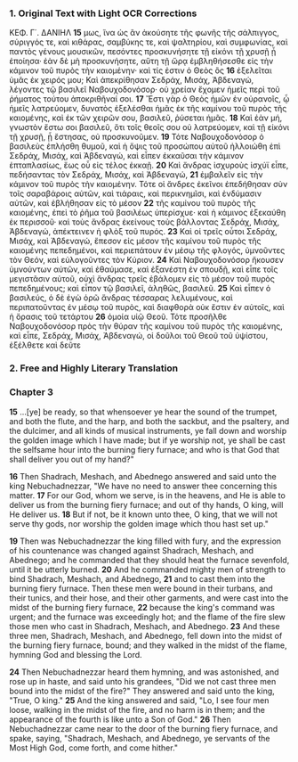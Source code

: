 ### 1. Original Text with Light OCR Corrections

ΚΕΦ. Γ΄. ΔΑΝΙΗΛ
**15** μως, ἵνα ὡς ἂν ἀκούσητε τῆς φωνῆς τῆς σάλπιγγος, σύριγγός τε,
καὶ κιθάρας, σαμβύκης τε, καὶ ψαλτηρίου, καὶ συμφωνίας, καὶ παντὸς γένους μουσικῶν, πεσόντες προσκυνήσητε τῇ εἰκόνι τῇ χρυσῇ
ᾗ ἐποίησα· ἐὰν δὲ μὴ προσκυνήσητε, αὕτη τῇ ὥρᾳ ἐμβληθήσεσθε
εἰς τὴν κάμινον τοῦ πυρὸς τὴν καιομένην· καὶ τίς ἐστιν ὁ Θεὸς ὃς
**16** ἐξελεῖται ὑμᾶς ἐκ χειρός μου; Καὶ ἀπεκρίθησαν Σεδράχ, Μισάχ,
Ἀβδεναγώ, λέγοντες τῷ βασιλεῖ Ναβουχοδονόσορ· οὐ χρείαν ἔχομεν ἡμεῖς περὶ τοῦ ῥήματος τούτου ἀποκριθῆναί σοι.
**17** Ἔστι γὰρ
ὁ Θεὸς ἡμῶν ἐν οὐρανοῖς, ᾧ ἡμεῖς λατρεύομεν, δυνατὸς ἐξελέσθαι
ἡμᾶς ἐκ τῆς καμίνου τοῦ πυρὸς τῆς καιομένης, καὶ ἐκ τῶν χειρῶν σου, βασιλεῦ, ῥύσεται ἡμᾶς.
**18** Καὶ ἐὰν μή, γνωστὸν ἔστω σοι
βασιλεῦ, ὅτι τοῖς θεοῖς σου οὐ λατρεύομεν, καὶ τῇ εἰκόνι τῇ χρυσῇ, ᾗ ἔστησας, οὐ προσκυνοῦμεν.
**19** Τότε Ναβουχοδονόσορ ὁ βασιλεὺς ἐπλήσθη θυμοῦ, καὶ ἡ ὄψις τοῦ προσώπου αὐτοῦ ἠλλοιώθη
ἐπὶ Σεδράχ, Μισάχ, καὶ Ἀβδεναγώ, καὶ εἶπεν ἐκκαῦσαι τὴν κάμινον ἑπταπλασίως, ἕως οὗ εἰς τέλος ἐκκαῇ.
**20** Καὶ ἄνδρας ἰσχυροὺς ἰσχύϊ εἶπε, πεδήσαντας τὸν Σεδράχ, Μισάχ, καὶ Ἀβδεναγώ,
**21** ἐμβαλεῖν εἰς τὴν κάμινον τοῦ πυρὸς τὴν καιομένην. Τότε οἱ ἄνδρες ἐκεῖνοι ἐπεδήθησαν σὺν τοῖς σαραβάροις αὐτῶν, καὶ τιάραις,
καὶ περικνημῖσι, καὶ ἐνδύμασιν αὐτῶν, καὶ ἐβλήθησαν εἰς τὸ μέσον
**22** τῆς καμίνου τοῦ πυρὸς τῆς καιομένης, ἐπεὶ τὸ ῥῆμα τοῦ βασιλέως ὑπερίσχυε· καὶ ἡ κάμινος ἐξεκαύθη ἐκ περισσοῦ· καὶ τοὺς
ἄνδρας ἐκείνους τοὺς βάλλοντας Σεδράχ, Μισάχ, Ἀβδεναγώ, ἀπέκτεινεν ἡ φλὸξ τοῦ πυρός.
**23** Καὶ οἱ τρεῖς οὗτοι Σεδράχ, Μισάχ,
καὶ Ἀβδεναγώ, ἔπεσον εἰς μέσον τῆς καμίνου τοῦ πυρὸς τῆς καιομένης πεπεδημένοι, καὶ περιεπάτουν ἐν μέσῳ τῆς φλογός, ὑμνοῦντες τὸν Θεόν, καὶ εὐλογοῦντες τὸν Κύριον.
**24** Καὶ Ναβουχοδονόσορ ἤκουσεν ὑμνούντων αὐτῶν, καὶ ἐθαύμασε, καὶ ἐξανέστη ἐν
σπουδῇ, καὶ εἶπε τοῖς μεγιστᾶσιν αὐτοῦ, οὐχὶ ἄνδρας τρεῖς ἐβάλομεν εἰς τὸ μέσον τοῦ πυρὸς πεπεδημένους; καὶ εἶπον τῷ βασιλεῖ, ἀληθῶς, βασιλεῦ.
**25** Καὶ εἶπεν ὁ βασιλεύς, ὁ δὲ ἐγὼ ὁρῶ ἄνδρας τέσσαρας λελυμένους, καὶ περιπατοῦντας ἐν μέσῳ τοῦ πυρὸς,
καὶ διαφθορὰ οὐκ ἔστιν ἐν αὐτοῖς, καὶ ἡ ὅρασις τοῦ τετάρτου
**26** ὁμοία υἱῷ Θεοῦ. Τότε προσῆλθε Ναβουχοδονόσορ πρὸς τὴν θύραν
τῆς καμίνου τοῦ πυρὸς τῆς καιομένης, καὶ εἶπε, Σεδράχ, Μισάχ,
Ἀβδεναγώ, οἱ δοῦλοι τοῦ Θεοῦ τοῦ ὑψίστου, ἐξέλθετε καὶ δεῦτε

### 2. Free and Highly Literary Translation

### Chapter 3

**15** ...[ye] be ready, so that whensoever ye hear the sound of the trumpet, and both the flute, and the harp, and both the sackbut, and the psaltery, and the dulcimer, and all kinds of musical instruments, ye fall down and worship the golden image which I have made; but if ye worship not, ye shall be cast the selfsame hour into the burning fiery furnace; and who is that God that shall deliver you out of my hand?"

**16** Then Shadrach, Meshach, and Abednego answered and said unto the king Nebuchadnezzar, "We have no need to answer thee concerning this matter.
**17** For our God, whom we serve, is in the heavens, and He is able to deliver us from the burning fiery furnace; and out of thy hands, O king, will He deliver us.
**18** But if not, be it known unto thee, O king, that we will not serve thy gods, nor worship the golden image which thou hast set up."

**19** Then was Nebuchadnezzar the king filled with fury, and the expression of his countenance was changed against Shadrach, Meshach, and Abednego; and he commanded that they should heat the furnace sevenfold, until it be utterly burned.
**20** And he commanded mighty men of strength to bind Shadrach, Meshach, and Abednego,
**21** and to cast them into the burning fiery furnace. Then these men were bound in their turbans, and their tunics, and their hose, and their other garments, and were cast into the midst of the burning fiery furnace,
**22** because the king's command was urgent; and the furnace was exceedingly hot; and the flame of the fire slew those men who cast in Shadrach, Meshach, and Abednego.
**23** And these three men, Shadrach, Meshach, and Abednego, fell down into the midst of the burning fiery furnace, bound; and they walked in the midst of the flame, hymning God and blessing the Lord.

**24** Then Nebuchadnezzar heard them hymning, and was astonished, and rose up in haste, and said unto his grandees, "Did we not cast three men bound into the midst of the fire?" They answered and said unto the king, "True, O king."
**25** And the king answered and said, "Lo, I see four men loose, walking in the midst of the fire, and no harm is in them; and the appearance of the fourth is like unto a Son of God."
**26** Then Nebuchadnezzar came near to the door of the burning fiery furnace, and spake, saying, "Shadrach, Meshach, and Abednego, ye servants of the Most High God, come forth, and come hither."